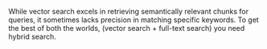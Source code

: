 While vector search excels in retrieving semantically relevant chunks for queries, it sometimes lacks precision in matching specific keywords. To get the best of both the worlds, (vector search + full-text search) you need hybrid search.